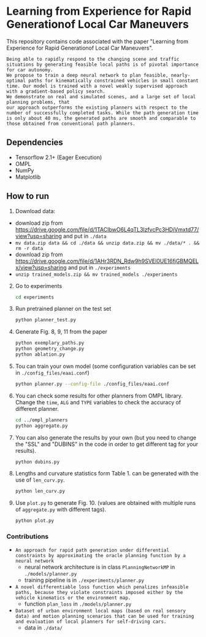 # Learning from Experience for Rapid Generationof Local Car Maneuvers

This repository contains code associated with the paper "Learning from Experience for Rapid Generationof Local Car Maneuvers".

```
Being able to rapidly respond to the changing scene and traffic situations by generating feasible local paths is of pivotal importance for car autonomy.
We propose to train a deep neural network to plan feasible, nearly-optimal paths for kinematically constrained vehicles in small constant time. Our model is trained with a novel weakly supervised approach with a gradient-based policy search.
We demonstrate on real and simulated scenes, and a large set of local planning problems, that
our approach outperforms the existing planners with respect to the number of successfully completed tasks. While the path generation time is only about 40 ms, the generated paths are smooth and comparable to those obtained from conventional path planners.
```

## Dependencies

* Tensorflow 2.1+ (Eager Execution)
* OMPL
* NumPy
* Matplotlib

## How to run

1. Download data:
- download zip from https://drive.google.com/file/d/1TACIbwO6L4qTL3lzfvcPc3HDiVmxtd77/view?usp=sharing and put in `./data`
- `mv data.zip data && cd ./data && unzip data.zip && mv ./data/* . && rm -r data`
- download zip from https://drive.google.com/file/d/1AHr3RDN_Rdw9h9SVEl0UE16fjGBMQELx/view?usp=sharing and put in `./experiments`
- `unzip trained_models.zip && mv trained_models ./experiments`

2. Go to experiments
    ```bash
    cd experiments
    ```
3. Run pretrained planner on the test set
    ```bash
    python planner_test.py
    ```
4. Generate Fig. 8, 9, 11 from the paper
    ```bash
    python exemplary_paths.py
    python geometry_change.py
    python ablation.py
    ```
5. Tou can train your own model (some configuration variables can be set in ```./config_files/eaai.conf```)
    ```bash
    python planner.py --config-file ./config_files/eaai.conf
    ```

6. You can check some results for other planners from OMPL library.
Change the ```time```, ```ALG``` and ```TYPE``` variables to check the accuracy of different planner.
    ```bash
    cd ../ompl_planners
    python aggregate.py
    ```
6. You can also generate the results by your own (but you need to change the "SSL" and "DUBINS" in the code in order to get different tag for your results).
    ```bash
    python dubins.py
    ```
8. Lengths and curvature statistics form Table 1. can be generated with the use of ```len_curv.py```.
    ```bash
    python len_curv.py
    ```
9. Use ```plot.py``` to generate Fig. 10. (values are obtained with multiple runs of ```aggregate.py``` with different tags).
    ```bash
    python plot.py
    ```
   
### Contributions
* `An approach for rapid path generation under differential constraints by approximating the oracle planning function by a neural network`
    - neural network architecture is in class `PlanningNetworkMP` in `./models/planner.py` 
    - training pipeline is in `./experiments/planner.py` 
* `A novel differentiable loss function which penalizes infeasible paths, because they violate constraints imposed either by the vehicle kinematics or the environment map.`
    - function `plan_loss` in `./models/planner.py`
* `Dataset of urban environment local maps (based on real sensory data) and motion planning scenarios that can be used for training and evaluation of local planners for self-driving cars.`
    - data in `./data/`
